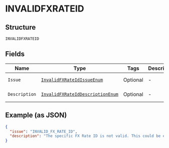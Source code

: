 
# INVALIDFXRATEID

## Structure

`INVALIDFXRATEID`

## Fields

| Name | Type | Tags | Description | Getter | Setter |
|  --- | --- | --- | --- | --- | --- |
| `Issue` | [`InvalidFXRateIdIssueEnum`](../../doc/models/invalid-fx-rate-id-issue-enum.md) | Optional | - | InvalidFXRateIdIssueEnum getIssue() | setIssue(InvalidFXRateIdIssueEnum issue) |
| `Description` | [`InvalidFXRateIdDescriptionEnum`](../../doc/models/invalid-fx-rate-id-description-enum.md) | Optional | - | InvalidFXRateIdDescriptionEnum getDescription() | setDescription(InvalidFXRateIdDescriptionEnum description) |

## Example (as JSON)

```json
{
  "issue": "INVALID_FX_RATE_ID",
  "description": "The specific FX Rate ID is not valid. This could be either because we are not able to look up the FX Rate based on this ID or it could be because the ID belongs to another API Caller."
}
```

